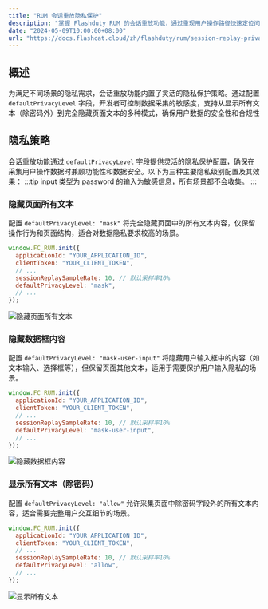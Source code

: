 ```yaml
---
title: "RUM 会话重放隐私保护"
description: "掌握 Flashduty RUM 的会话重放功能，通过重现用户操作路径快速定位问题并优化用户体验。"
date: "2024-05-09T10:00:00+08:00"
url: "https://docs.flashcat.cloud/zh/flashduty/rum/session-replay-privacy"
---
```


## 概述

为满足不同场景的隐私需求，会话重放功能内置了灵活的隐私保护策略。通过配置 `defaultPrivacyLevel` 字段，开发者可控制数据采集的敏感度，支持从显示所有文本（除密码外）到完全隐藏页面文本的多种模式，确保用户数据的安全性和合规性

## 隐私策略

会话重放功能通过 `defaultPrivacyLevel` 字段提供灵活的隐私保护配置，确保在采集用户操作数据时兼顾功能性和数据安全。以下为三种主要隐私级别配置及其效果：
:::tip
input 类型为 password 的输入为敏感信息，所有场景都不会收集。
:::

### 隐藏页面所有文本

配置 `defaultPrivacyLevel: "mask"` 将完全隐藏页面中的所有文本内容，仅保留操作行为和页面结构，适合对数据隐私要求校高的场景。

```js
window.FC_RUM.init({
  applicationId: "YOUR_APPLICATION_ID",
  clientToken: "YOUR_CLIENT_TOKEN",
  // ...
  sessionReplaySampleRate: 10, // 默认采样率10%
  defaultPrivacyLevel: "mask",
  // ...
});
```

![隐藏页面所有文本](https://docs-cdn.flashcat.cloud/imges/png/3c123bbf8fd30482da766ab009c16b0e.png)

### 隐藏数据框内容

配置 `defaultPrivacyLevel: "mask-user-input"` 将隐藏用户输入框中的内容（如文本输入、选择框等），但保留页面其他文本，适用于需要保护用户输入隐私的场景。

```js
window.FC_RUM.init({
  applicationId: "YOUR_APPLICATION_ID",
  clientToken: "YOUR_CLIENT_TOKEN",
  // ...
  sessionReplaySampleRate: 10, // 默认采样率10%
  defaultPrivacyLevel: "mask-user-input",
  // ...
});
```

![隐藏数据框内容](https://docs-cdn.flashcat.cloud/imges/png/5c43c6f6196a95334a8b253fa33360c9.png)

### 显示所有文本（除密码）

配置 `defaultPrivacyLevel: "allow"` 允许采集页面中除密码字段外的所有文本内容，适合需要完整用户交互细节的场景。

```js
window.FC_RUM.init({
  applicationId: "YOUR_APPLICATION_ID",
  clientToken: "YOUR_CLIENT_TOKEN",
  // ...
  sessionReplaySampleRate: 10, // 默认采样率10%
  defaultPrivacyLevel: "allow",
  // ...
});
```

![显示所有文本](https://docs-cdn.flashcat.cloud/imges/png/4cae182c91c7df152cbcf86c2978f443.png)
